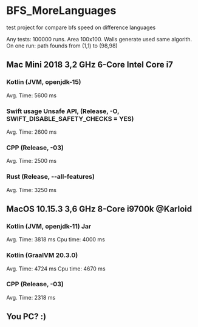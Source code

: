 # BFS_MoreLanguages
test project for compare bfs speed on difference languages 

Any tests: 100000 runs. Area 100x100. Walls generate used same algorith.
On one run: path founds from (1,1) to (98,98)

## Mac Mini 2018 3,2 GHz 6-Core Intel Core i7

### Kotlin (JVM, openjdk-15)
Avg. Time: 5600 ms

### Swift usage Unsafe API, (Release, -O, SWIFT_DISABLE_SAFETY_CHECKS = YES)
Avg. Time: 2600 ms

### CPP (Release, -03)
Avg. Time: 2500 ms

### Rust (Release, --all-features)
Avg. Time: 3250 ms

## MacOS 10.15.3 3,6 GHz 8-Core i9700k @Karloid

### Kotlin (JVM, openjdk-11) Jar
Avg. Time: 3818 ms
Cpu time: 4000 ms 

### Kotlin (GraalVM 20.3.0)
Avg. Time: 4724 ms
Cpu time:  4670 ms

### CPP (Release, -03)
Avg. Time: 2318 ms 

## You PC? :)
